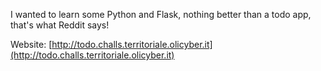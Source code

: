 I wanted to learn some Python and Flask, nothing better than a todo app, that's what Reddit says!

Website: [http://todo.challs.territoriale.olicyber.it](http://todo.challs.territoriale.olicyber.it)
